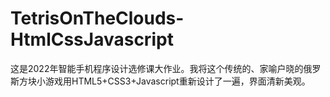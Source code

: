 # TetrisOnTheClouds-HtmlCssJavascript
这是2022年智能手机程序设计选修课大作业。我将这个传统的、家喻户晓的俄罗斯方块小游戏用HTML5+CSS3+Javascript重新设计了一遍，界面清新美观。
